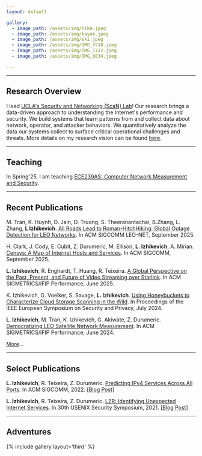 ```yaml
---
layout: default

gallery:
  - image_path: /assets/img/hike.jpeg
  - image_path: /assets/img/kayak.jpeg
  - image_path: /assets/img/ski.jpeg
  - image_path: /assets/img/IMG_5518.jpeg
  - image_path: /assets/img/IMG_1722.jpeg
  - image_path: /assets/img/IMG_0834.jpeg

---
```


* * *
## Research Overview

I lead [UCLA's Security and Networking (ScaN) Lab](https://ucla-scan.github.io)!
Our research brings a data-driven approach to understanding the Internet's performance and security. 
We build systems that learn patterns from and collect data about network, operator, and attacker behaviors. 
We quantitatively analyze the data our systems collect to surface critical operational challenges and threats.
More details on my research vision can be found [here](assets/app_materials/ResearchStatement.pdf).

* * *
## Teaching

In Spring'25, I am teaching [ECE239AS: Computer Network Measurement and Security](https://lizizhikevich.github.io/ECE239AS-NetSec/).

* * *
## Recent Publications 

M. Tran, K. Huynh, D. Jain, D. Truong, S. Theeranantachai, B.Zhang, L. Zhang, **L Izhikevich**. [All Roads Lead to Roman-HitchHiking: Global Outage Detection for LEO Networks](). In ACM SIGCOMM LEO-NET, September 2025.

H. Clark, J. Cody, E. Cubit, Z. Durumeric, M. Ellison, **L. Izhikevich**, A. Mirian. [Censys: A Map of Internet Hosts and Services](). In ACM SIGCOMM, September 2025.

**L. Izhikevich**, R. Enghardt, T. Huang, R. Teixeira. [A Global Perspective on the Past, Present, and Future of Video Streaming over Starlink](/assets/papers/EyeOnTheSky.pdf). In ACM SIGMETRICS/IFIP Performance, June 2025.

K. Izhikevich, G. Voelker, S. Savage, **L. Izhikevich**. [Using Honeybuckets to Characterize Cloud Storage Scanning in the Wild](/assets/papers/honeybuckets.pdf). In Proceedings of the IEEE European Symposium on Security and Privacy, July 2024.

**L. Izhikevich**, M. Tran, K. Izhikevich,  G. Akiwate, Z. Durumeric. [Democratizing LEO Satellite Network Measurement](/assets/papers/LEO-HitchHiking.pdf). In ACM SIGMETRICS/IFIP Performance, June 2024.

[More](/publications/)...

* * *
## Select Publications

**L. Izhikevich**, R. Teixeira, Z. Durumeric. [Predicting IPv4 Services Across All Ports](../assets/papers/gps.pdf). In ACM SIGCOMM, 2022. [[Blog Post]](https://blog.apnic.net/2022/10/11/predicting-ipv4-services-across-all-ports/)

**L. Izhikevich**, R. Teixeira, Z. Durumeric. [LZR: Identifying Unexpected Internet Services](../assets/papers/lzr.pdf). In 30th USENIX Security Symposium, 2021. [[Blog Post]](https://blog.apnic.net/2021/12/21/identifying-unexpected-internet-services/)

* * *
## Adventures

{% include gallery layout='third' %}
